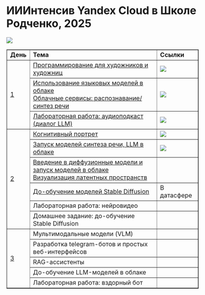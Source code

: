 # ИИИнтенсив Yandex Cloud в Школе Родченко, 2025


<table border="1">
<tr><td><b>День</b></td><td><b>Тема</b></td><td><b>Ссылки</b></td></tr>
<tr><td rowspan="3"><a href="Day-1">1</a></td><td><a href="Day-1/Python_Intro.ipynb">Программирование для художников и художниц</a></td><td><a href="https://colab.research.google.com/github/yandex-datasphere/ai_art_intensive/blob/main/Day-1/Python_Intro_Empty.ipynb"><img src="https://colab.research.google.com/assets/colab-badge.svg"/></a></td></tr>
<tr><td><a href="Day-1/YandexCloud.ipynb">Использование языковых моделей в облаке<br/>Облачные сервисы: распознавание/синтез речи</a></td><td><a href="https://colab.research.google.com/github/yandex-datasphere/ai_art_intensive/blob/main/Day-1/YandexCloud_Empty.ipynb"><img src="https://colab.research.google.com/assets/colab-badge.svg"/></a></td></tr>
<tr><td><a href="Day-1/LLM_Theatre.ipynb">Лабораторная работа: аудиоподкаст (диалог LLM)</a></td><td><a href="https://colab.redsearch.google.com/github/yandex-datasphere/ai_art_intensive/blob/main/Day-1/LLM_Theatre_Empty.ipynb"><img src="https://colab.research.google.com/assets/colab-badge.svg"/></a></td></tr>
<tr><td rowspan="6"><a href="Day-2">2</a></td><td><a href="Day-2/CognitivePortraitWorkshop.ipynb">Когнитивный портрет</a></td><td><a href="https://colab.redsearch.google.com/github/yandex-datasphere/ai_art_intensive/blob/main/Day-2/CognitivePortraitWorkshop.ipynb"><img src="https://colab.research.google.com/assets/colab-badge.svg"/></a></td></tr>
<tr><td><a href="Day-2/ModelsCloud.ipynb">Запуск моделей синтеза речи, LLM в облаке</a></td><td><a href="https://colab.redsearch.google.com/github/yandex-datasphere/ai_art_intensive/blob/main/Day-2/ModelsCloud.ipynb"><img src="https://colab.research.google.com/assets/colab-badge.svg"/></a></td></tr>
<tr><td><a href="Day-2/DiffusionNetworks.ipynb">Введение в диффузионные модели и запуск моделей в облаке<br/>Визуализация латентных пространств</a></td><a href="https://colab.redsearch.google.com/github/yandex-datasphere/ai_art_intensive/blob/main/Day-2/DiffusionNetworks.ipynb"><img src="https://colab.research.google.com/assets/colab-badge.svg"/></a><td></td></tr>
<tr><td><a href="Day-2/SDXL_DreamBooth_LoRA.ipynb">До-обучение моделей Stable Diffusion</a></td><td>В датасфере</td></tr>
<tr><td>Лабораторная работа: нейровидео</td><td></td></tr>
<tr><td>Домашнее задание: до-обучение Stable Diffusion</td><td></td></tr>
<tr><td rowspan="5"><a href="Day-3">3</a></td><td>Мультимодальные модели (VLM)</td><td></td></tr>
<tr><td>Разработка telegram-ботов и простых веб-интерфейсов</td><td></td></tr>
<tr><td>RAG-ассистенты</td><td></td></tr>
<tr><td>До-обучение LLM-моделей в облаке</td><td></td></tr>
<tr><td>Лабораторная работа: вздорный бот</td><td></td></tr>
</table>

